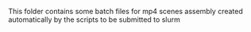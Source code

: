 This folder contains some batch files for mp4 scenes assembly created automatically by the scripts to be submitted to slurm
